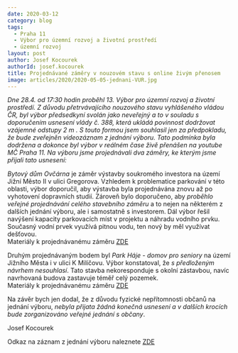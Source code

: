 ```yaml
---
date: 2020-03-12
category: blog
tags: 
  - Praha 11
  - Výbor pro územní rozvoj a životní prostředí
  - územní rozvoj
layout: post
author: Josef Kocourek
authorId: josef.kocourek
title: Projednávané záměry v nouzovém stavu s online živým přenosem
image: articles/2020/2020-05-05-jednani-VUR.jpg
---
```

*Dne 28.4. od 17:30 hodin proběhl 13. Výbor pro územní rozvoj a životní prostředí. Z důvodu přetrvávajícího nouzového stavu vyhlášeného vládou ČR, byl výbor předsedkyní svolán jako neveřejný a to v souladu s doporučením usnesení vlády č. 388, která ukládá povinnost dodržovat vzájemné odstupy 2 m . S touto formou jsem souhlasil jen za předpokladu, že bude zveřejněn videozáznam z jednání výboru. Tato podmínka byla dodržena a dokonce byl výbor v reálném čase živě přenášen na youtube MČ Praha 11. Na výboru jsme projednávali dva záměry, ke kterým jsme přijali tato usnesení:*


*Bytový dům Ovčárna* je záměr výstavby soukromého investora na území Jižní Město II v ulici Gregorova. Vzhledem k problematice parkování v této oblasti, výbor doporučil, aby výstavba byla projednávána znovu až po vyhotovení dopravních studií. Zároveň bylo doporučeno, aby *proběhlo veřejné projednávání celého stavebního záměru* a to nejen na některém z dalších jednání výboru, ale i samostatně s investorem. Dál výbor řešil navýšení kapacity parkovacích míst v projektu a náhradu vodního prvku. Současný vodní prvek využívá pitnou vodu, ten nový by měl využívat dešťovou. <br>
Materiály k projednávanému záměru [ZDE](https://www.praha11.cz/filemanager/files/31873.pdf)

Druhým projednávaným bodem byl *Park Háje - domov pro seniory* na území Jižního Města i v ulici K Milíčovu. Výbor konstatoval, že *s předloženým návrhem nesouhlasí*. Tato stavba nekoresponduje s okolní zástavbou, navíc navrhovaná budova zastavuje téměř celý pozemek. <br>
Materiály k projednávanému záměru [ZDE](https://www.praha11.cz/filemanager/files/31786.pdf)

Na závěr bych jen dodal, že z důvodu fyzické nepřítomnosti občanů na jednání výboru, *nebyla přijata žádná konečná usnesení a v dalších krocích bude zorganizováno veřejné jednání s občany*.

Josef Kocourek

Odkaz na záznam z jednání výboru naleznete [ZDE](https://www.youtube.com/watch?v=wwgpwB3v_HQ)

